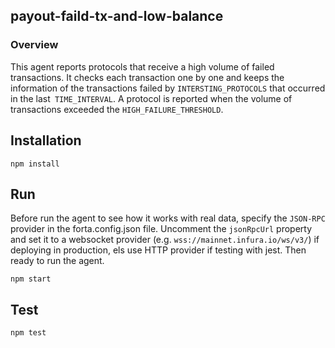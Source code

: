 ## payout-faild-tx-and-low-balance

### Overview

This agent reports protocols that receive a high volume of failed transactions. It checks each transaction one by one and keeps the information of the transactions failed by `INTERSTING_PROTOCOLS` that occurred in the last` TIME_INTERVAL`. A protocol is reported when the volume of transactions exceeded the `HIGH_FAILURE_THRESHOLD`.

## Installation

```
npm install
```

## Run

Before run the agent to see how it works with real data, specify the `JSON-RPC` provider in the forta.config.json file. Uncomment the `jsonRpcUrl` property and set it to a websocket provider (e.g. `wss://mainnet.infura.io/ws/v3/`) if deploying in production, els use HTTP provider if testing with jest. Then ready to run the agent.

```
npm start
```

## Test

```
npm test
```
